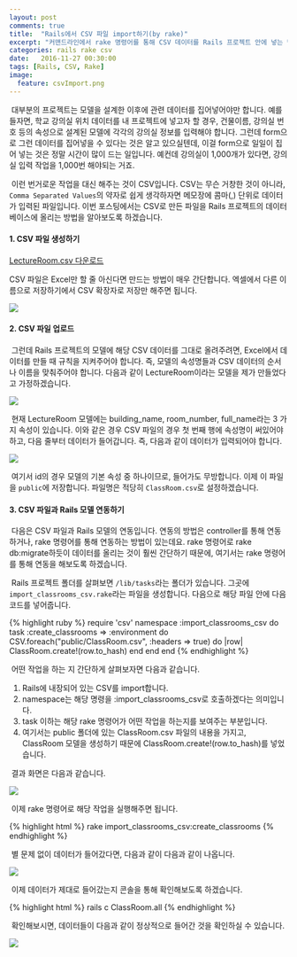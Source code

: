 ```yaml
---
layout: post
comments: true
title:  "Rails에서 CSV 파일 import하기(by rake)"
excerpt: "커맨드라인에서 rake 명령어를 통해 CSV 데이터를 Rails 프로젝트 안에 넣는 방법에 대해 알아봅니다."
categories: rails rake csv
date:   2016-11-27 00:30:00
tags: [Rails, CSV, Rake]
image:
  feature: csvImport.png
---
```


<p>&nbsp;대부분의 프로젝트는 모델을 설계한 이후에 관련 데이터를 집어넣어야만 합니다. 예를 들자면, 학교 강의실 위치 데이터를 내 프로젝트에 넣고자 할 경우, 건물이름, 강의실 번호 등의 속성으로 설계된 모델에 각각의 강의실 정보를 입력해야 합니다. 그런데 form으로 그런 데이터를 집어넣을 수 있다는 것은 알고 있으실텐데, 이걸 form으로 일일이 집어 넣는 것은 정말 시간이 많이 드는 일입니다. 예컨데 강의실이 1,000개가 있다면, 강의실 입력 작업을 1,000번 해야되는 거죠.</p>

<p>&nbsp;이런 번거로운 작업을 대신 해주는 것이 CSV입니다. CSV는 무슨 거창한 것이 아니라, <code>Comma Separated Values</code>의 약자로 쉽게 생각하자면 메모장에 콤마(,) 단위로 데이터가 입력된 파일입니다. 이번 포스팅에서는 CSV로 만든 파일을 Rails 프로젝트의 데이터베이스에 올리는 방법을 알아보도록 하겠습니다.</p>

<h4>1. CSV 파일 생성하기</h4>
<a href="https//dl.dropbox.com/s/njvwf7ifcutpl3s/LectureRoom.csv" download>
LectureRoom.csv 다운로드
</a>
<p>CSV 파일은 Excel만 할 줄 아신다면 만드는 방법이 매우 간단합니다. 엑셀에서 다른 이름으로 저장하기에서 CSV 확장자로 저장만 해주면 됩니다.</p>

<img src="https//dl.dropbox.com/s/ubx9wc6jjh94ytq/csvSave.png"/>

<h4>2. CSV 파일 업로드</h4>
<p>&nbsp;그런데 Rails 프로젝트의 모델에 해당 CSV 데이터를 그대로 올려주려면, Excel에서 데이터를 만들 때 규칙을 지켜주어야 합니다. 즉, 모델의 속성명들과 CSV 데이터의 순서나 이름을 맞춰주어야 합니다. 다음과 같이 LectureRoom이라는 모델을 제가 만들었다고 가정하겠습니다.</p>

<img src="https//dl.dropbox.com/s/uayd6rzga3rnm15/lectureRoom.png">

<p>&nbsp;현재 LectureRoom 모델에는 building_name, room_number, full_name라는 3 가지 속성이 있습니다. 이와 같은 경우 CSV 파일의 경우 첫 번째 행에 속성명이 써있어야 하고, 다음 줄부터 데이터가 들어갑니다. 즉, 다음과 같이 데이터가 입력되어야 합니다.</p>

<img src="https//dl.dropbox.com/s/ua8em8n859ic8ta/lectureRoomExcel.png">

<p>&nbsp;여기서 id의 경우 모델의 기본 속성 중 하나이므로, 들어가도 무방합니다. 이제 이 파일을 <code>public</code>에 저장합니다. 파일명은 적당히 <code>ClassRoom.csv</code>로 설정하겠습니다.</p>

<h4>3. CSV 파일과 Rails 모델 연동하기</h4>

<p>&nbsp;다음은 CSV 파일과 Rails 모델의 연동입니다. 연동의 방법은 controller를 통해 연동하거나, rake 명령어를 통해 연동하는 방법이 있는데요. rake 명령어로 rake db:migrate하듯이 데이터를 올리는 것이 훨씬 간단하기 때문에, 여기서는 rake 명령어를 통해 연동을 해보도록 하겠습니다.</p>

<p>&nbsp;Rails 프로젝트 폴더를 살펴보면 <code>/lib/tasks</code>라는 폴더가 있습니다. 그곳에 <code>import_classrooms_csv.rake</code>라는 파일을 생성합니다. 다음으로 해당 파일 안에 다음 코드를 넣어줍니다.</p>

{% highlight ruby %}
require 'csv'
namespace :import_classrooms_csv do
  task :create_classrooms => :environment do
    CSV.foreach("public/ClassRoom.csv", :headers => true) do |row|
      ClassRoom.create!(row.to_hash)
    end
  end
end
{% endhighlight %}

<p>&nbsp;어떤 작업을 하는 지 간단하게 살펴보자면 다음과 같습니다.</p>

<ol>
<li>Rails에 내장되어 있는 CSV를 import합니다.</li>
<li>namespace는 해당 명령을 :import_classrooms_csv로 호출하겠다는 의미입니다.</li>
<li>task 이하는 해당 rake 명령어가 어떤 작업을 하는지를 보여주는 부분입니다.</li>
<li>여기서는 public 폴더에 있는 ClassRoom.csv 파일의 내용을 가지고, ClassRoom 모델을 생성하기 때문에 ClassRoom.create!(row.to_hash)를 넣었습니다.</li>
</ol>

<p>&nbsp;결과 화면은 다음과 같습니다.</p>

<img src="https//dl.dropbox.com/s/eq0jl6krmxcyw6y/rake.png">

<p>&nbsp;이제 rake 명령어로 해당 작업을 실행해주면 됩니다.</p>

{% highlight html %}
rake import_classrooms_csv:create_classrooms
{% endhighlight %}

<p>&nbsp;별 문제 없이 데이터가 들어갔다면, 다음과 같이 다음과 같이 나옵니다.</p>

<img src="https//dl.dropbox.com/s/3b3opt20toxgt2j/rakeTask.png">

<p>&nbsp;이제 데이터가 제대로 들어갔는지 콘솔을 통해 확인해보도록 하겠습니다.</p>

{% highlight html %}
rails c
ClassRoom.all
{% endhighlight %}

<p>&nbsp;확인해보시면, 데이터들이 다음과 같이 정상적으로 들어간 것을 확인하실 수 있습니다.</p>
<img src="https//dl.dropbox.com/s/fpjprhm910tvteq/example.png">
